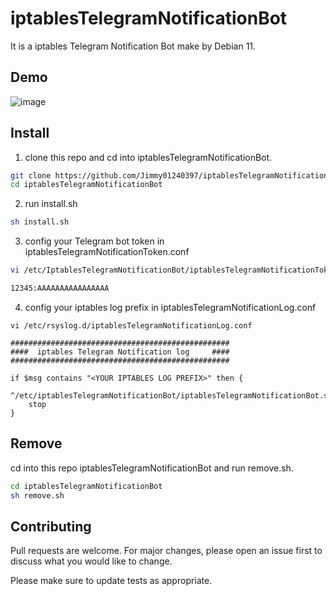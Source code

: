 # iptablesTelegramNotificationBot
It is a iptables Telegram Notification Bot make by Debian 11. 

## Demo
![image](https://user-images.githubusercontent.com/57281249/147621267-a85a9883-0e18-4e89-80b7-9c3e97746e30.png)

## Install

1. clone this repo and cd into iptablesTelegramNotificationBot.

```bash
git clone https://github.com/Jimmy01240397/iptablesTelegramNotificationBot
cd iptablesTelegramNotificationBot
```

2. run install.sh

```bash
sh install.sh
```

3. config your Telegram bot token in iptablesTelegramNotificationToken.conf
```bash
vi /etc/IptablesTelegramNotificationBot/iptablesTelegramNotificationToken.conf

12345:AAAAAAAAAAAAAAAA
```

4. config your iptables log prefix in iptablesTelegramNotificationLog.conf
```
vi /etc/rsyslog.d/iptablesTelegramNotificationLog.conf

#################################################
####  iptables Telegram Notification log     ####
#################################################

if $msg contains "<YOUR IPTABLES LOG PREFIX>" then {
	^/etc/iptablesTelegramNotificationBot/iptablesTelegramNotificationBot.sh
	stop
}
```

## Remove
cd into this repo iptablesTelegramNotificationBot and run remove.sh.
```bash
cd iptablesTelegramNotificationBot
sh remove.sh
```

## Contributing
Pull requests are welcome. For major changes, please open an issue first to discuss what you would like to change.

Please make sure to update tests as appropriate.

